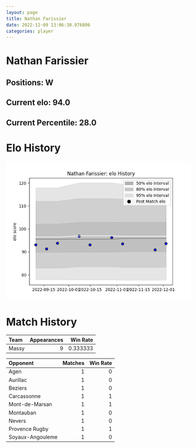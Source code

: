 ```yaml
---  
layout: page  
title: Nathan Farissier  
date: 2022-12-09 13:06:30.076806  
categories: player  
---
```

# Nathan Farissier

## Positions: W

## Current elo: 94.0

## Current Percentile: 28.0

# Elo History


![elo history](history_NathanFarissier.png)
# Match History


| Team   |   Appearances |   Win Rate |
|:-------|--------------:|-----------:|
| Massy  |             9 |   0.333333 |

| Opponent         |   Matches |   Win Rate |
|:-----------------|----------:|-----------:|
| Agen             |         1 |          0 |
| Aurillac         |         1 |          0 |
| Beziers          |         1 |          0 |
| Carcassonne      |         1 |          1 |
| Mont-de-Marsan   |         1 |          1 |
| Montauban        |         1 |          0 |
| Nevers           |         1 |          0 |
| Provence Rugby   |         1 |          1 |
| Soyaux-Angouleme |         1 |          0 |